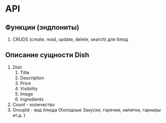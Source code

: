 # API

## Функции (эндпониты)

1. CRUDS (create, read, update, delete, search) для блюд

## Описание сущности Dish

1. Dish
    1. Title
    2. Description
    3. Price
    4. Visibility
   5. Image
   6. Ingredients
2. Count - количество 
3. GroupId - вид блюда (Холодные Закуски, горячие, напитки, гарниры ит.д. ) 
